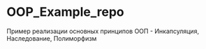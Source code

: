 # OOP_Example_repo
Пример реализации основных принципов ООП - Инкапсуляция, Наследование, Полиморфизм
